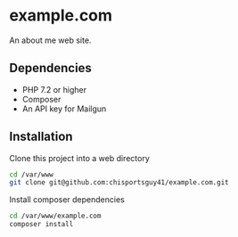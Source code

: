 # example.com

An about me web site.

## Dependencies

* PHP 7.2 or higher
* Composer
* An API key for Mailgun

## Installation

Clone this project into a web directory
```sh
cd /var/www
git clone git@github.com:chisportsguy41/example.com.git
```

Install composer dependencies
```sh
cd /var/www/example.com
composer install
```
